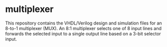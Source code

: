 # multiplexer
This repository contains the VHDL/Verilog design and simulation files for an 8-to-1 multiplexer (MUX). An 8:1 multiplexer selects one of 8 input lines and forwards the selected input to a single output line based on a 3-bit selector input.
